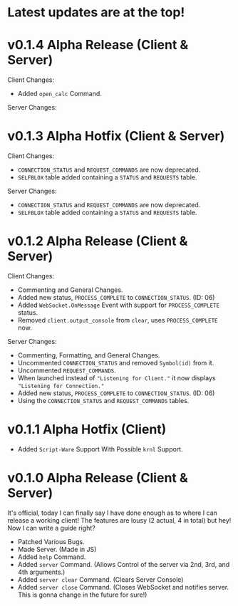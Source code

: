 # Latest updates are at the top!

# v0.1.4 Alpha Release (Client & Server)

Client Changes:
* Added `open_calc` Command.

Server Changes:

# v0.1.3 Alpha Hotfix (Client & Server)

Client Changes:
* `CONNECTION_STATUS` and `REQUEST_COMMANDS` are now deprecated.
* `SELFBLOX` table added containing a `STATUS` and `REQUESTS` table.

Server Changes:
* `CONNECTION_STATUS` and `REQUEST_COMMANDS` are now deprecated.
* `SELFBLOX` table added containing a `STATUS` and `REQUESTS` table.

# v0.1.2 Alpha Release (Client & Server)

Client Changes:
* Commenting and General Changes.
* Added new status, `PROCESS_COMPLETE` to `CONNECTION_STATUS`. (ID: 06)
* Added `WebSocket.OnMessage` Event with support for `PROCESS_COMPLETE` status.
* Removed `client.output_console` from `clear`, uses `PROCESS_COMPLETE` now.

Server Changes:
* Commenting, Formatting, and General Changes.
* Uncommented `CONNECTION_STATUS` and removed `Symbol(id)` from it.
* Uncommented `REQUEST_COMMANDS`. 
* When launched instead of `"Listening for Client."` it now displays `"Listening for Connection."`
* Added new status, `PROCESS_COMPLETE` to `CONNECTION_STATUS`. (ID: 06)
* Using the `CONNECTION_STATUS` and `REQUEST_COMMANDS` tables.

# v0.1.1 Alpha Hotfix (Client)

* Added `Script-Ware` Support With Possible `krnl` Support.

# v0.1.0 Alpha Release (Client & Server)

It's official, today I can finally say I have done enough as to where I can release a working client! The features are lousy (2 actual, 4 in total) but hey! Now I can write a guide right?

* Patched Various Bugs.
* Made Server. (Made in JS)
* Added `help` Command. 
* Added `server` Command. (Allows Control of the server via 2nd, 3rd, and 4th arguments.)
* Added `server clear` Command. (Clears Server Console)
* Added `server close` Command. (Closes WebSocket and notifies server. This is gonna change in the future for sure!)
